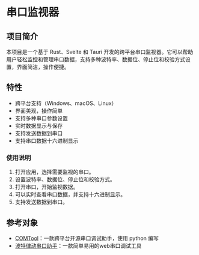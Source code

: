 # 串口监视器

## 项目简介

本项目是一个基于 Rust、Svelte 和 Tauri 开发的跨平台串口监视器。它可以帮助用户轻松监控和管理串口数据，支持多种波特率、数据位、停止位和校验方式设置，界面简洁，操作便捷。

## 特性

- 跨平台支持（Windows、macOS、Linux）
- 界面美观，操作简单
- 支持多种串口参数设置
- 实时数据显示与保存
- 支持发送数据到串口
- 支持串口数据十六进制显示

### 使用说明

1. 打开应用，选择需要监视的串口。
2. 设置波特率、数据位、停止位和校验方式。
3. 打开串口，开始监视数据。
4. 可以实时查看串口数据，并支持十六进制显示。
5. 支持发送数据到串口。

## 参考对象

- [COMTool](https://github.com/Neutree/COMTool)：一款跨平台开源串口调试助手，使用 python 编写
- [波特律动串口助手](https://serial.baud-dance.com)：一款简单易用的web串口调试工具